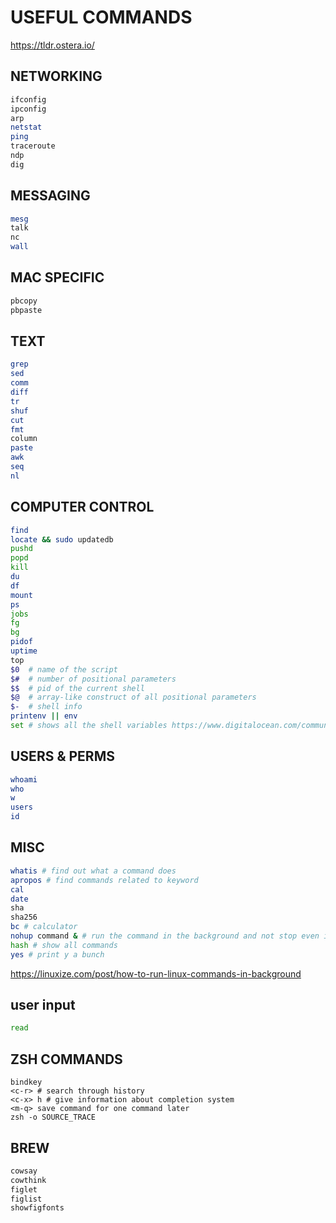 # USEFUL COMMANDS
https://tldr.ostera.io/

## NETWORKING
```bash
ifconfig
ipconfig
arp
netstat
ping
traceroute
ndp
dig
```

## MESSAGING
```bash
mesg
talk
nc
wall
```

## MAC SPECIFIC
```bash
pbcopy
pbpaste
```

## TEXT
```bash
grep
sed
comm
diff
tr
shuf
cut
fmt
column
paste
awk
seq
nl
```

## COMPUTER CONTROL
```bash
find
locate && sudo updatedb
pushd
popd
kill
du
df
mount
ps
jobs
fg
bg
pidof
uptime
top
$0  # name of the script
$#  # number of positional parameters
$$  # pid of the current shell
$@  # array-like construct of all positional parameters
$-  # shell info
printenv || env
set # shows all the shell variables https://www.digitalocean.com/community/tutorials/how-to-read-and-set-environmental-and-shell-variables-on-linux
```

## USERS & PERMS
```bash
whoami
who
w
users
id
```

## MISC
```bash
whatis # find out what a command does
apropos # find commands related to keyword
cal
date
sha
sha256
bc # calculator
nohup command & # run the command in the background and not stop even if you quit
hash # show all commands
yes # print y a bunch
```
https://linuxize.com/post/how-to-run-linux-commands-in-background

## user input
```bash
read
```

## ZSH COMMANDS
```
bindkey
<c-r> # search through history
<c-x> h # give information about completion system
<m-q> save command for one command later
zsh -o SOURCE_TRACE
```

## BREW
```bash
cowsay
cowthink
figlet
figlist
showfigfonts
```
